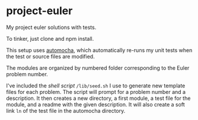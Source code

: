 project-euler
=============

My project euler solutions with tests.

To tinker, just clone and npm install.

This setup uses [automocha](https://www.npmjs.org/package/automocha), which automatically re-runs my unit tests when the test or source files are modified.  

The modules are organized by numbered folder corresponding to the Euler problem number.

I've included the *shell script* `/lib/seed.sh` I use to generate new template files for each problem.  The script will prompt for a problem number and a description.  It then creates a new directory, a first module, a test file for the module, and a readme with the given description.  It will also create a soft link `ln` of the test file in the automocha directory.  

